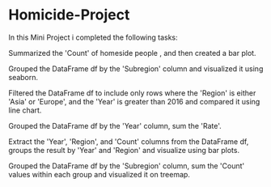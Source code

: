 # Homicide-Project

In this Mini Project i completed the following tasks: 

Summarized the 'Count' of homeside people , and then created a bar plot.

Grouped the DataFrame df by the 'Subregion' column and visualized it using seaborn.

Filtered the DataFrame df to include only rows where the 'Region' is either 'Asia' or 'Europe', and the 'Year' is greater than 2016 and compared it using line chart. 

Grouped the DataFrame df by the 'Year' column, sum the 'Rate'.

Extract  the 'Year', 'Region', and 'Count' columns from the DataFrame df, groups the result by 'Year' and 'Region' and visualize using bar plots.

Grouped the DataFrame df by the 'Subregion' column, sum the 'Count' values within each group and visualized it on treemap.


